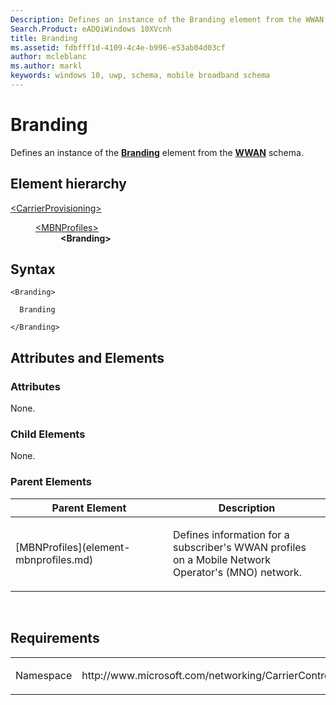 ```yaml
---
Description: Defines an instance of the Branding element from the WWAN schema.
Search.Product: eADQiWindows 10XVcnh
title: Branding
ms.assetid: fdbfff1d-4109-4c4e-b996-e53ab04d03cf
author: mcleblanc
ms.author: markl
keywords: windows 10, uwp, schema, mobile broadband schema
---
```


# Branding


Defines an instance of the [**Branding**](https://msdn.microsoft.com/library/windows/apps/hh868446) element from the [**WWAN**](https://msdn.microsoft.com/library/windows/apps/hh868486) schema.

## Element hierarchy

<dl>
<dt><a href="element-carrierprovisioning.md">&lt;CarrierProvisioning&gt;</a></dt>
<dd>
<dl>
<dt><a href="element-mbnprofiles.md">&lt;MBNProfiles&gt;</a></dt>
<dd><b>&lt;Branding&gt;</b></dd>
</dl>
</dd>
</dl>

## Syntax

``` syntax
<Branding>

  Branding

</Branding>
```

## Attributes and Elements


### Attributes

None.

### Child Elements

None.

### Parent Elements

<table>
<colgroup>
<col width="50%" />
<col width="50%" />
</colgroup>
<thead>
<tr class="header">
<th>Parent Element</th>
<th>Description</th>
</tr>
</thead>
<tbody>
<tr class="odd">
<td>[MBNProfiles](element-mbnprofiles.md)</td>
<td><p>Defines information for a subscriber's WWAN profiles on a Mobile Network Operator's (MNO) network.</p></td>
</tr>
</tbody>
</table>

 

## Requirements

<table>
<colgroup>
<col width="50%" />
<col width="50%" />
</colgroup>
<tbody>
<tr class="odd">
<td><p>Namespace</p></td>
<td><p>http://www.microsoft.com/networking/CarrierControl/v1</p></td>
</tr>
</tbody>
</table>

 

 



